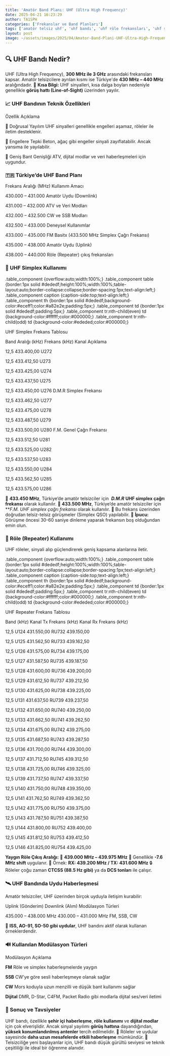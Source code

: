 ```yaml
---
title: 'Amatör Band Planı: UHF (Ultra High Frequency)'
date: 2025-04-21 16:23:29
author: TA1SPH
categories: ['Frekanslar ve Band Planları']
tags: ['amatör telsiz uhf', 'uhf bandı', 'uhf röle frekansları', 'uhf simplex frekansları', 'uhf uydu haberleşmesi']
layout: post
image: ~/assets/images/2025/04/Amator-Band-Plani-UHF-Ultra-High-Frequency.png
---
```


## 🔍 UHF Bandı Nedir?

UHF (Ultra High Frequency), **300 MHz ile 3 GHz** arasındaki frekansları kapsar. Amatör telsizcilere ayrılan kısmı ise Türkiye'de **430 MHz – 440 MHz** aralığındadır.
📌 **Kısa Bilgi:** UHF sinyalleri, kısa dalga boyları nedeniyle genellikle **görüş hattı (Line-of-Sight)** üzerinden yayılır.

### 📈 UHF Bandının Teknik Özellikleri

Özellik
Açıklama

🔄 Doğrusal Yayılım
UHF sinyalleri genellikle engelleri aşamaz, röleler ile iletim desteklenir.

🧱 Engellere Tepki
Beton, ağaç gibi engeller sinyali zayıflatabilir. Ancak yansıma ile yayılabilir.

📶 Geniş Bant Genişliği
ATV, dijital modlar ve veri haberleşmeleri için uygundur.

### 🇹🇷 Türkiye’de UHF Band Planı

Frekans Aralığı (MHz)
Kullanım Amacı

430.000 – 431.000
Amatör Uydu (Downlink)

431.000 – 432.000
ATV ve Veri Modları

432.000 – 432.500
CW ve SSB Modları

432.500 – 433.000
Deneysel Kullanımlar

433.000 – 435.000
FM Basitx (433.500 MHz Simplex Çağrı Frekansı)

435.000 – 438.000
Amatör Uydu (Uplink)

438.000 – 440.000
Röle (Repeater) çıkış frekansları

### 📡 UHF Simplex Kullanımı

.table_component {overflow:auto;width:100%;} .table_component table {border:1px solid #dededf;height:100%;width:100%;table-layout:auto;border-collapse:collapse;border-spacing:1px;text-align:left;} .table_component caption {caption-side:top;text-align:left;} .table_component th {border:1px solid #dededf;background-color:#eceff1;color:#a82e2e;padding:5px;} .table_component td {border:1px solid #dededf;padding:5px;} .table_component tr:nth-child(even) td {background-color:#ffffff;color:#000000;} .table_component tr:nth-child(odd) td {background-color:#ededed;color:#000000;}

UHF Simplex Frekans Tablosu

Band Aralığı (kHz)
Frekans (kHz)
Kanal
Açıklama

12,5
433.400,00
U272

12,5
433.412,50
U273

12,5
433.425,00
U274

12,5
433.437,50
U275

12,5
433.450,00
U276
D.M.R Simplex Frekansı

12,5
433.462,50
U277

12,5
433.475,00
U278

12,5
433.487,50
U279

12,5
433.500,00
U280
F.M. Genel Çağrı Frekansı

12,5
433.512,50
U281

12,5
433.525,00
U282

12,5
433.537,50
U283

12,5
433.550,00
U284

12,5
433.562,50
U285

12,5
433.575,00
U286

🔸 **433.450 MHz**, Türkiye’de amatör telsizciler için  **_D.M.R_** **UHF simplex çağrı frekansı** olarak kullanılır.
🔸 **433.500 MHz**, Türkiye’de amatör telsizciler için ***F.M. *UHF simplex çağrı frekansı** olarak kullanılır.
🔸 Bu frekans üzerinden doğrudan telsiz-telsiz görüşmeler (Simplex QSO) yapılabilir.
🎯 **İpucu:** Görüşme öncesi 30-60 saniye dinleme yaparak frekansın boş olduğundan emin olun.

### 🔁 Röle (Repeater) Kullanımı

UHF röleler, sinyali alıp güçlendirerek geniş kapsama alanlarına iletir.

.table_component {overflow:auto;width:100%;} .table_component table {border:1px solid #dededf;height:100%;width:100%;table-layout:auto;border-collapse:collapse;border-spacing:1px;text-align:left;} .table_component caption {caption-side:top;text-align:left;} .table_component th {border:1px solid #dededf;background-color:#eceff1;color:#a82e2e;padding:5px;} .table_component td {border:1px solid #dededf;padding:5px;} .table_component tr:nth-child(even) td {background-color:#ffffff;color:#000000;} .table_component tr:nth-child(odd) td {background-color:#ededed;color:#000000;}

UHF Repeater Frekans Tablosu

Band (kHz)
Kanal
Tx Frekans (kHz)
Kanal
Rx Frekans (kHz)

12,5
U124
431.550,00
RU732
439.150,00

12,5
U125
431.562,50
RU733
439.162,50

12,5
U126
431.575,00
RU734
439.175,00

12,5
U127
431.587,50
RU735
439.187,50

12,5
U128
431.600,00
RU736
439.200,00

12,5
U129
431.612,50
RU737
439.212,50

12,5
U130
431.625,00
RU738
439.225,00

12,5
U131
431.637,50
RU739
439.237,50

12,5
U132
431.650,00
RU740
439.250,00

12,5
U133
431.662,50
RU741
439.262,50

12,5
U134
431.675,00
RU742
439.275,00

12,5
U135
431.687,50
RU743
439.287,50

12,5
U136
431.700,00
RU744
439.300,00

12,5
U137
431.712,50
RU745
439.312,50

12,5
U138
431.725,00
RU746
439.325,00

12,5
U139
431.737,50
RU747
439.337,50

12,5
U140
431.750,00
RU748
439.350,00

12,5
U141
431.762,50
RU749
439.362,50

12,5
U142
431.775,00
RU750
439.375,00

12,5
U143
431.787,50
RU751
439.387,50

12,5
U144
431.800,00
RU752
439.400,00

12,5
U145
431.812,50
RU753
439.412,50

12,5
U146
431.825,00
RU754
439.425,00

**Yaygın Röle Çıkış Aralığı:**
🔹 **439.000 MHz – 439.975 MHz**
🔹 Genellikle **-7.6 MHz shift** uygulanır.
🔸 Örnek: **RX: 439.200 MHz / TX: 431.600 MHz**
🔒 Röleler çoğu zaman **CTCSS (88.5 Hz gibi)** ya da **DCS tonları** ile çalışır.

### 🛰️ UHF Bandında Uydu Haberleşmesi

Amatör telsizciler, UHF üzerinden birçok uyduyla iletişim kurabilir:

Uplink (Gönderim)
Downlink (Alım)
Modülasyon Türleri

435.000 – 438.000 MHz
430.000 – 431.000 MHz
FM, SSB, CW

📌 **ISS, AO-91, SO-50 gibi uydular**, UHF bandını aktif olarak kullanan örneklerdendir.

### 🔊 Kullanılan Modülasyon Türleri

Modülasyon
Açıklama

**FM**
Röle ve simplex haberleşmelerde yaygın

**SSB**
CW’ye göre sesli haberleşmeye olanak sağlar

**CW**
Mors koduyla uzun menzilli ve düşük bant kullanımı sağlar

**Dijital**
DMR, D-Star, C4FM, Packet Radio gibi modlarla dijital ses/veri iletimi

### 📌 Sonuç ve Tavsiyeler

UHF bandı, özellikle **şehir içi haberleşme**, **röle kullanımı** ve **dijital modlar** için çok elverişlidir. Ancak sinyal yayılımı **görüş hattına** dayandığından, **yüksek konumlandırılmış antenler** tercih edilmelidir.
📌 Röleler ve uydular sayesinde **daha uzun mesafelerde etkili haberleşme** mümkündür.
📌 Telsizciliğe yeni başlayanlar için, UHF bandı düşük gürültü seviyesi ve teknik çeşitliliği ile ideal bir öğrenme alanıdır.
